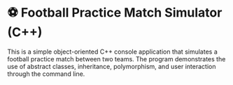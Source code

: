 # ⚽ Football Practice Match Simulator (C++)

This is a simple object-oriented C++ console application that simulates a football practice match between two teams. The program demonstrates the use of abstract classes, inheritance, polymorphism, and user interaction through the command line.
